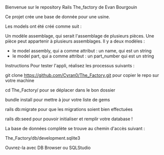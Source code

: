 Bienvenue sur le repository Rails The_factory de Evan Bourgouin

Ce projet crée une base de donnée pour une usine.

Les models ont été créé comme suit :

Un modèle assemblage, qui serait l'assemblage de plusieurs pièces. Une pièce peut appartenir à plusieurs assemblages. Il y a deux modèles :

- le model assembly, qui a comme attribut : un name, qui est un string
- le model part, qui a comme attribut : un part_number qui est un string

Instructions
Pour tester l'appli, réalisez les processus suivants :

git clone https://github.com/Cyran0/The_Factory.git
pour copier le repo sur votre machine

cd The_Factory/
pour se déplacer dans le bon dossier

bundle install
pour mettre à jour votre liste de gems

rails db:migrate
pour que les migrations soient bien effectuées

rails db:seed
pour pouvoir initialiser et remplir votre database !

La base de données complète se trouve au chemin d'accès suivant :

The_Factory/db/development.sqlite3

Ouvrez-la avec DB Browser ou SQLStudio
